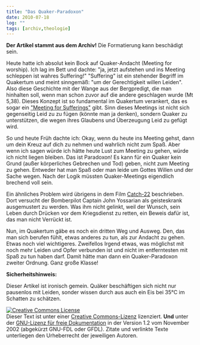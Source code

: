 ```yaml
---
title: "Das Quaker-Paradoxon"
date: 2010-07-18
log: ""
tags: [archiv,theologie]
---
```

**Der Artikel stammt aus dem Archiv!** Die Formatierung kann beschädigt sein.

Heute hatte ich absolut kein Bock auf Quaker-Andacht (Meeting for worship). Ich lag im Bett und dachte: "ja, jetzt aufstehen und ins Meeting schleppen ist wahres Suffering!" "Suffering" ist ein stehender Begriff im Quakertum und meint sinngemäß: "um der Gerechtigkeit willen Leiden". Also diese Geschichte mit der Wange aus der Bergpredigt, die man hinhalten soll, wenn man schon zuvor auf die andere geschlagen wurde (Mt 5,38).  Dieses Konzept ist so fundamental im Quakertum verankert, das es sogar ein <a href="http://en.wikipedia.org/wiki/Meeting_for_Sufferings">"Meeting for Sufferings"</a>  gibt. Sinn dieses Meetings ist nicht sich gegenseitig Leid zu zu fügen (könnte man ja denken), sondern Quaker zu unterstützen, die wegen ihres Glaubens und Überzeugung Leid zu gefügt wird.

So und heute Früh dachte ich: Okay, wenn du heute ins Meeting gehst, dann um dein Kreuz auf dich zu nehmen und wahrlich nicht zum Spaß. Aber wenn ich sagen würde ich hätte heute Lust zum Meeting zu gehen, würde ich nicht liegen bleiben. Das ist  Paradoxon! Es kann für ein Quaker kein Grund (außer körperliches Gebrechen und Tod) geben, nicht zum Meeting zu gehen. Entweder hat man Spaß oder man leide um Gottes Willen und  der Sache wegen. Nach der Logik müssten Quaker-Meetings eigendlich brechend voll sein. 

Ein ähnliches Problem wird übrigens in dem Film <a href="http://de.wikipedia.org/wiki/Catch-22">Catch-22</a> beschrieben. Dort versucht der Bomberpilot Captain John Yossarian als geisteskrank ausgemustert zu werden. Was ihm nicht gelinkt, weil der Wunsch, sein Leben durch Drücken vor dem Kriegsdienst zu retten, ein Beweis dafür ist, das man nicht Verrückt ist.

Nun, im Quakertum gäbe es noch ein dritten Weg und Ausweg. Den, das man sich berufen fühlt, etwas anderes zu tun, als zur Andacht zu gehen. Etwas noch viel wichtigeres. Zweifellos Irgend etwas, was möglichst mit noch mehr Leiden und Opfer verbunden ist und nicht im entferntesten mit Spaß zu tun haben darf. Damit hätte man dann ein Quaker-Paradoxon zweiter Ordnung. Ganz große Klasse!

**Sicherheitshinweis:**

Dieser Artikel ist ironisch gemein. Quäker beschäftigen sich nicht nur pausenlos mit Leiden, sonder wissen durch aus auch ein Eis bei 35°C im Schatten zu schätzen. 



<a rel="license" href="http://creativecommons.org/licenses/by-sa/3.0/de/"><img alt="Creative Commons License" style="border-width: 0pt;" src="http://i.creativecommons.org/l/by-sa/3.0/de/88x31.png" /></a><br />
Dieser <span xmlns:dc="http://purl.org/dc/elements/1.1/" href="http://purl.org/dc/dcmitype/Text" rel="dc:type">Text</span> ist unter einer <a rel="license" href="http://creativecommons.org/licenses/by-sa/3.0/de/">Creative Commons-Lizenz</a> lizenziert. **Und** unter der <a href="http://de.wikipedia.org/wiki/GFDL">GNU-Lizenz f&uuml;r freie Dokumentation</a> in der Version 1.2 vom November 2002 (abgek&uuml;rzt GNU-FDL oder GFDL). Zitate und verlinkte Texte unterliegen den Urheberrecht der jeweiligen Autoren.
